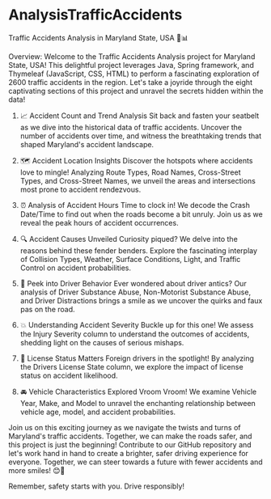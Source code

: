 # AnalysisTrafficAccidents

Traffic Accidents Analysis in Maryland State, USA 🚗📊


Overview:
Welcome to the Traffic Accidents Analysis project for Maryland State, USA! This delightful project leverages Java, Spring framework, and Thymeleaf (JavaScript, CSS, HTML) to perform a fascinating exploration of 2600 traffic accidents in the region. Let's take a joyride through the eight captivating sections of this project and unravel the secrets hidden within the data!

1. 📈 Accident Count and Trend Analysis
Sit back and fasten your seatbelt as we dive into the historical data of traffic accidents. Uncover the number of accidents over time, and witness the breathtaking trends that shaped Maryland's accident landscape.

2. 🗺️ Accident Location Insights
Discover the hotspots where accidents love to mingle! Analyzing Route Types, Road Names, Cross-Street Types, and Cross-Street Names, we unveil the areas and intersections most prone to accident rendezvous.

3. ⏰ Analysis of Accident Hours
Time to clock in! We decode the Crash Date/Time to find out when the roads become a bit unruly. Join us as we reveal the peak hours of accident occurrences.

4. 🔍 Accident Causes Unveiled
Curiosity piqued? We delve into the reasons behind these fender benders. Explore the fascinating interplay of Collision Types, Weather, Surface Conditions, Light, and Traffic Control on accident probabilities.

5. 🚦 Peek into Driver Behavior
Ever wondered about driver antics? Our analysis of Driver Substance Abuse, Non-Motorist Substance Abuse, and Driver Distractions brings a smile as we uncover the quirks and faux pas on the road.

6. 💥 Understanding Accident Severity
Buckle up for this one! We assess the Injury Severity column to understand the outcomes of accidents, shedding light on the causes of serious mishaps.

7. 🚗 License Status Matters
Foreign drivers in the spotlight! By analyzing the Drivers License State column, we explore the impact of license status on accident likelihood.

8. 🚘 Vehicle Characteristics Explored
Vroom Vroom! We examine Vehicle Year, Make, and Model to unravel the enchanting relationship between vehicle age, model, and accident probabilities.

Join us on this exciting journey as we navigate the twists and turns of Maryland's traffic accidents. Together, we can make the roads safer, and this project is just the beginning! Contribute to our GitHub repository and let's work hand in hand to create a brighter, safer driving experience for everyone. Together, we can steer towards a future with fewer accidents and more smiles! 😊🚀

Remember, safety starts with you. Drive responsibly!
